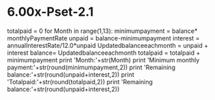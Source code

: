 # 6.00x-Pset-2.1
totalpaid = 0
for Month in range(1,13):
    minimumpayment = balance* monthlyPaymentRate
    unpaid = balance-minimumpayment
    interest = annualInterestRate/12.0*unpaid
    Updatedbalanceeachmonth = unpaid + interest
    balance= Updatedbalanceeachmonth 
    totalpaid = totalpaid + minimumpayment
    print 'Month:'+str(Month)
    print 'Minimum monthly payment:'+str(round(minimumpayment,2))
    print 'Remaining balance:'+str(round(unpaid+interest,2))
print 'Totalpaid:'+str(round(totalpaid,2))
print 'Remaining balance:'+str(round(unpaid+interest,2))
